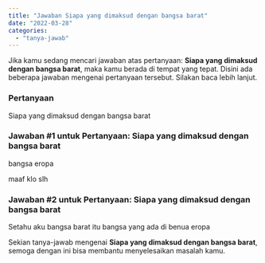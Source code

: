 ```yaml
---
title: "Jawaban Siapa yang dimaksud dengan bangsa barat"
date: "2022-03-28"
categories: 
  - "tanya-jawab"
---
```


Jika kamu sedang mencari jawaban atas pertanyaan: **Siapa yang dimaksud dengan bangsa barat**, maka kamu berada di tempat yang tepat. Disini ada beberapa jawaban mengenai pertanyaan tersebut. Silakan baca lebih lanjut.

### Pertanyaan

Siapa yang dimaksud dengan bangsa barat

### Jawaban #1 untuk Pertanyaan: Siapa yang dimaksud dengan bangsa barat

bangsa eropa  
  
  
maaf klo slh

### Jawaban #2 untuk Pertanyaan: Siapa yang dimaksud dengan bangsa barat

Setahu aku bangsa barat itu bangsa yang ada di benua eropa

Sekian tanya-jawab mengenai **Siapa yang dimaksud dengan bangsa barat**, semoga dengan ini bisa membantu menyelesaikan masalah kamu.
